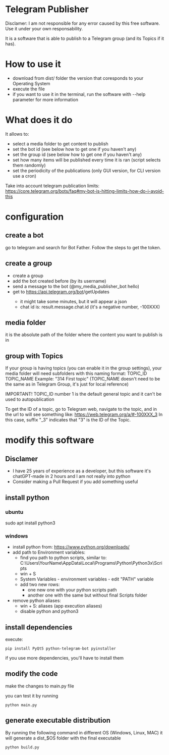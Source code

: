 # Telegram Publisher

Disclamer: I am not responsible for any error caused by this free software. Use it under your own responsability.

It is a software that is able to publish to a Telegram group (and its Topics if it has).

# How to use it
* download from dist/ folder the version that coresponds to your Operating System
* execute the file
* if you want to use it in the terminal, run the software with --help parameter for more information

# What does it do
It allows to:
* select a media folder to get content to publish
* set the bot id (see below how to get one if you haven't any)
* set the group id (see below how to get one if you haven't any)
* set how many items will be published every time it is ran (script selects them randomly)
* set the periodicity of the publications (only GUI version, for CLI version use a cron)

Take into account telegram publication limits: https://core.telegram.org/bots/faq#my-bot-is-hitting-limits-how-do-i-avoid-this

# configuration

## create a bot
go to telegram and search for Bot Father. Follow the steps to get the token.

## create a group
* create a group
* add the bot created before (by its username)
* send a message to the bot (@my_media_publisher_bot hello)
* get to https://api.telegram.org/bot<BotToken>/getUpdates
    * it might take some minutes, but it will appear a json
    * chat id is: result.message.chat.id (it's a negative number, -100XXX)

## media folder

it is the absolute path of the folder where the content you want to publish is in

## group with Topics
If your group is having topics (you can enable it in the group settings), your media folder will need subfolders with this naming format:
TOPIC_ID TOPIC_NAME
Example: "314 First topic" (TOPIC_NAME doesn't need to be the same as in Telegram Group, it's just for local reference)

IMPORTANT! TOPIC_ID number 1 is the default general topic and it can't be used to autopublication

To get the ID of a topic, go to Telegram web, navigate to the topic, and in the url to will see something like: https://web.telegram.org/a/#-100XXX_3
In this case, suffix "_3" indicates that "3" is the ID of the Topic.


# modify this software

## Disclamer
* I have 25 years of experience as a developer, but this software it's chatGPT-made in 2 hours and I am not really into python
* Consider making a Pull Request if you add something useful

## install python

### ubuntu

sudo apt install python3

### windows

* install python from: https://www.python.org/downloads/
* add path to Environment variables:
    * find you path to python scripts, similar to: C:\Users\YourName\AppData\Local\Programs\Python\Python3x\Scripts
    * win + S
    * System Variables - environment variables - edit "PATH" variable
    * add two new rows: 
        * one new one with your python scripts path
        * another one with the same but without final Scripts folder
* remove python aliases:
    * win + S: aliases (app execution aliases)
    * disable python and python3

## install dependencies

execute:
```
pip install PyQt5 python-telegram-bot pyinstaller
```

if you use more dependencies, you'll have to install them


## modify the code

make the changes to main.py file

you can test it by running 
```
python main.py
```

## generate executable distribution

By running the following command in different OS (Windows, Linux, MAC) it will generate a dist_$OS folder with the final executable
```
python build.py
```


